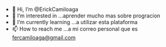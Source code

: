- 👋 Hi, I’m @ErickCamiloaga
- 👀 I’m interested in ...aprender mucho mas sobre progracion 
- 🌱 I’m currently learning ...a utilizar esta plataforma
- 📫 How to reach me ...a mi correo personal que es fercamiloaga@gmail.com

<!---
ErickCamiloaga/ErickCamiloaga is a ✨ special ✨ repository because its `README.md` (this file) appears on your GitHub profile.
You can click the Preview link to take a look at your changes.
--->
